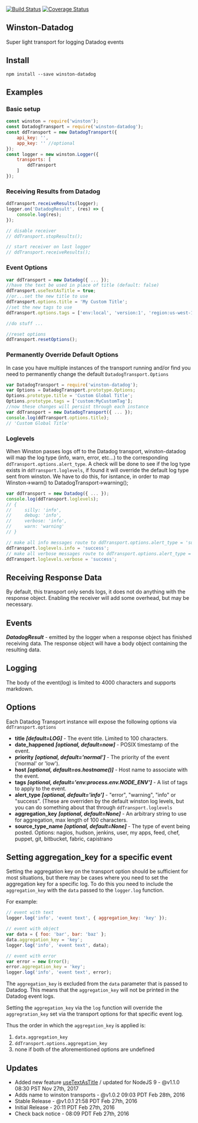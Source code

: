 [![Build Status](https://travis-ci.org/sparkida/winston-datadog.svg?branch=master)](https://travis-ci.org/sparkida/winston-datadog)
[![Coverage Status](https://coveralls.io/repos/github/sparkida/winston-datadog/badge.svg?branch=master)](https://coveralls.io/github/sparkida/winston-datadog?branch=master)

Winston-Datadog
---------------
Super light transport for logging Datadog events


Install
-------
```
npm install --save winston-datadog
```


Examples
--------

### Basic setup
```javascript
const winston = require('winston');
const DatadogTransport = require('winston-datadog');
const ddTransport = new DatadogTransport({
    api_key: '',
    app_key: '' //optional
});
const logger = new winston.Logger({
    transports: [
        ddTransport
    ]
});

```

### Receiving Results from Datadog
```javascript
ddTransport.receiveResults(logger);
logger.on('DatadogResult', (res) => {
    console.log(res);
});

// disable receiver
// ddTransport.stopResults();

// start receiver on last logger
// ddTransport.receiveResults();
```

### Event Options
```javascript
var ddTransport = new Datadog({ ... });
//have the text be used in place of title (default: false)
ddTransport.useTextAsTitle = true;
//or...set the new title to use
ddTransport.options.title = 'My Custom Title';
//set the new tags to use
ddTransport.options.tags = ['env:local', 'version:1', 'region:us-west-1'];

//do stuff ...

//reset options
ddTransport.resetOptions();
```


### Permanently Override Default Options
In case you have multiple instances of the transport running and/or find you need to permanently change the default `DatadogTransport.Options`
```javascript
var DatadogTransport = require('winston-datadog');
var Options = DatadogTransport.prototype.Options;
Options.prototype.title = 'Custom Global Title';
Options.prototype.tags = ['custom:MyCustomTag'];
//now these changes will persist through each instance
var ddTransport = new DatadogTransport({ ... });
console.log(ddTransport.options.title);
// 'Custom Global Title'
```


### Loglevels

When Winston passes logs off to the Datadog transport, winston-datadog will map the log type (info, warn, error, etc...) to the corresponding `ddTransport.options.alert_type`. A check will be done to see if the log type exists in `ddTransport.loglevels`, if found it will override the default log type sent from winston. We have to do this, for isntance, in order to map Winston->warn() to DatadogTransport->warning();

```javascript
var ddTransport = new Datadog({ ... });
console.log(ddTransport.loglevels);
// {
//     silly: 'info',
//     debug: 'info',
//     verbose: 'info',
//     warn: 'warning'
// }

// make all info messages route to ddTransport.options.alert_type = 'success'
ddTransport.loglevels.info = 'success';
// make all verbose messages route to ddTransport.options.alert_type = 'success'
ddTransport.loglevels.verbose = 'success';
```

Receiving Response Data
-----------------------
By default, this transport only sends logs, it does not do anything with the response object. Enabling the receiver will add some overhead, but may be necessary.


Events
------
***DatadogResult*** - emitted by the logger when a response object has finished receiving data. The response object will have a body object containing the resulting data.


Logging
-------
The body of the event(log) is limited to 4000 characters and supports markdown.


Options
-------
Each Datadog Transport instance will expose the following options via `ddTransport.options`

- **title** ***[default=LOG]*** - The event title. Limited to 100 characters.
- **date_happened** ***[optional, default=now]*** - POSIX timestamp of the event.
- **priority** ***[optional, default='normal']*** - The priority of the event ('normal' or 'low').
- **host** ***[optional, default=os.hostname()]*** - Host name to associate with the event.
- **tags** ***[optional, default='env:process.env.NODE_ENV']*** - A list of tags to apply to the event.
- **alert_type** ***[optional, default='info']*** - "error", "warning", "info" or "success". (These are overriden by the default winston log levels, but you can do something about that through `ddTransport.loglevels`
- **aggregation_key** ***[optional, default=None]*** - An arbitrary string to use for aggregation, max length of 100 characters.
- **source_type_name** ***[optional, default=None]*** - The type of event being posted. Options: nagios, hudson, jenkins, user, my apps, feed, chef, puppet, git, bitbucket, fabric, capistrano

Setting aggregation_key for a specific event
--------------------------------------------

Setting the aggregation key on the transport option should be sufficient for most situations, but there may be cases where you need to set the aggregation key for a specific log.
To do this you need to include the `aggregation_key` with the `data` passed to the `logger.log` function.

For example:
```javascript
// event with text
logger.log('info', 'event text', { aggregation_key: 'key' });

// event with object
var data = { foo: 'bar', bar: 'baz' };
data.aggregation_key = 'key';
logger.log('info', 'event text', data);

// event with error
var error = new Error();
error.aggregation_key = 'key';
logger.log('info', 'event text', error);
```

The `aggregation_key` is excluded from the `data` parameter that is passed to Datadog. This means that the `aggregation_key` will not be printed in the Datadog event logs.

Setting the `aggregation_key` via the `log` function will override the `aggregration_key` set via the transport options for that specific event log.

Thus the order in which the `aggregation_key` is applied is:

1. `data.aggregation_key`
1. `ddTransport.options.aggregation_key`
1. none if both of the aforementioned options are undefined

Updates
-------
* Added new feature [useTextAsTitle](https://github.com/sparkida/winston-datadog/pull/2) / updated for NodeJS 9 - @v1.1.0 08:30 PST Nov 27th, 2017
* Adds name to winston transports - @v1.0.2 09:03 PDT Feb 28th, 2016
* Stable Release - @v1.0.1 21:58 PDT Feb 27th, 2016
* Initial Release - 20:11 PDT Feb 27th, 2016
* Check back notice - 08:09 PDT Feb 27th, 2016
